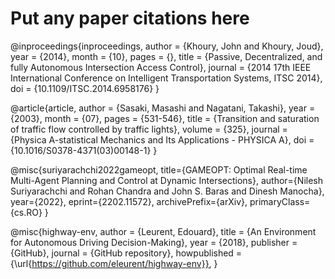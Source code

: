 # Put any paper citations here

@inproceedings{inproceedings,
author = {Khoury, John and Khoury, Joud},
year = {2014},
month = {10},
pages = {},
title = {Passive, Decentralized, and fully Autonomous Intersection Access Control},
journal = {2014 17th IEEE International Conference on Intelligent Transportation Systems, ITSC 2014},
doi = {10.1109/ITSC.2014.6958176}
}

@article{article,
author = {Sasaki, Masashi and Nagatani, Takashi},
year = {2003},
month = {07},
pages = {531-546},
title = {Transition and saturation of traffic flow controlled by traffic lights},
volume = {325},
journal = {Physica A-statistical Mechanics and Its Applications - PHYSICA A},
doi = {10.1016/S0378-4371(03)00148-1}
}

@misc{suriyarachchi2022gameopt,
      title={GAMEOPT: Optimal Real-time Multi-Agent Planning and Control at Dynamic Intersections},
      author={Nilesh Suriyarachchi and Rohan Chandra and John S. Baras and Dinesh Manocha},
      year={2022},
      eprint={2202.11572},
      archivePrefix={arXiv},
      primaryClass={cs.RO}
}

@misc{highway-env,
  author = {Leurent, Edouard},
  title = {An Environment for Autonomous Driving Decision-Making},
  year = {2018},
  publisher = {GitHub},
  journal = {GitHub repository},
  howpublished = {\url{<https://github.com/eleurent/highway-env}}>,
}
